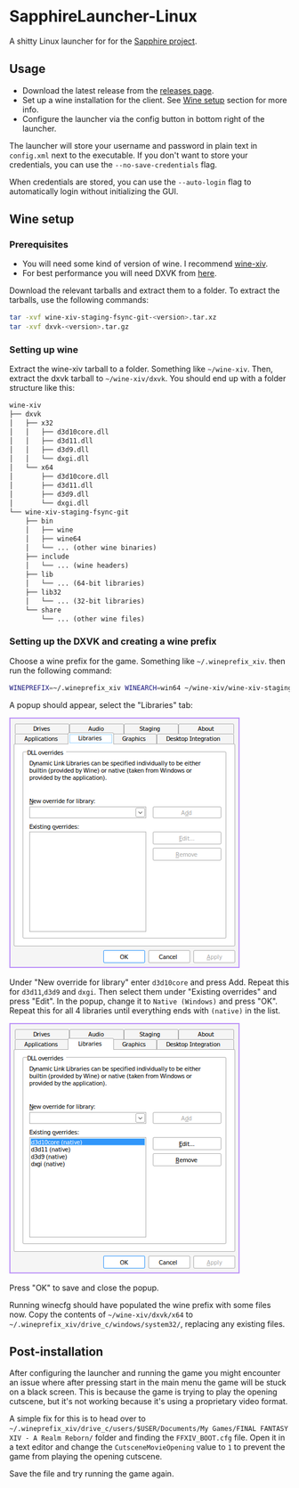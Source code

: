 # SapphireLauncher-Linux
A shitty Linux launcher for for the [Sapphire project](https://github.com/SapphireServer/Sapphire).

## Usage
- Download the latest release from the [releases page](https://github.com/3e849f2e5c/SapphireLauncher-Linux/releases/latest).
- Set up a wine installation for the client. See [Wine setup](#wine-setup) section for more info.
- Configure the launcher via the config button in bottom right of the launcher.

The launcher will store your username and password in plain text in `config.xml` next to the executable. If you don't want to store your credentials, you can use the `--no-save-credentials` flag.

When credentials are stored, you can use the `--auto-login` flag to automatically login without initializing the GUI.

## Wine setup

### Prerequisites
- You will need some kind of version of wine. I recommend [wine-xiv](https://github.com/goatcorp/wine-xiv-git/releases/latest).
- For best performance you will need DXVK from [here](https://github.com/doitsujin/dxvk/releases/latest).

Download the relevant tarballs and extract them to a folder. To extract the tarballs, use the following commands:

```bash
tar -xvf wine-xiv-staging-fsync-git-<version>.tar.xz
tar -xvf dxvk-<version>.tar.gz
```

### Setting up wine

Extract the wine-xiv tarball to a folder. Something like `~/wine-xiv`. Then, extract the dxvk tarball to `~/wine-xiv/dxvk`. You should end up with a folder structure like this:

```
wine-xiv
├── dxvk
│   ├── x32
│   │   ├── d3d10core.dll
│   │   ├── d3d11.dll
│   │   ├── d3d9.dll
│   │   └── dxgi.dll
│   └── x64
│       ├── d3d10core.dll
│       ├── d3d11.dll
│       ├── d3d9.dll
│       └── dxgi.dll
└── wine-xiv-staging-fsync-git
    ├── bin
    │   ├── wine
    │   ├── wine64
    │   └── ... (other wine binaries)
    ├── include
    │   └── ... (wine headers)
    ├── lib
    │   └── ... (64-bit libraries)
    ├── lib32
    │   └── ... (32-bit libraries)
    └── share
        └── ... (other wine files)
```

### Setting up the DXVK and creating a wine prefix

Choose a wine prefix for the game. Something like `~/.wineprefix_xiv`. then run the following command:

```bash
WINEPREFIX=~/.wineprefix_xiv WINEARCH=win64 ~/wine-xiv/wine-xiv-staging-fsync-git/bin/wine64 winecfg 
```

A popup should appear, select the "Libraries" tab:

![img1.png](GitHub/img1.png)

Under "New override for library" enter `d3d10core` and press Add. Repeat this for `d3d11`,`d3d9` and `dxgi`.
Then select them under "Existing overrides" and press "Edit". In the popup, change it to `Native (Windows)` and press "OK". Repeat this for all 4 libraries until everything ends with `(native)` in the list.

![img2.png](GitHub/img2.png)

Press "OK" to save and close the popup.

Running winecfg should have populated the wine prefix with some files now. Copy the contents of `~/wine-xiv/dxvk/x64` to `~/.wineprefix_xiv/drive_c/windows/system32/`, replacing any existing files.

## Post-installation
After configuring the launcher and running the game you might encounter an issue where after pressing start in the main menu the game will be stuck on a black screen. This is because the game is trying to play the opening cutscene, but it's not working because it's using a proprietary video format.

A simple fix for this is to head over to
`~/.wineprefix_xiv/drive_c/users/$USER/Documents/My Games/FINAL FANTASY XIV - A Realm Reborn/` folder and finding the `FFXIV_BOOT.cfg` file. Open it in a text editor and change the `CutsceneMovieOpening` value to `1` to prevent the game from playing the opening cutscene. 

Save the file and try running the game again.
